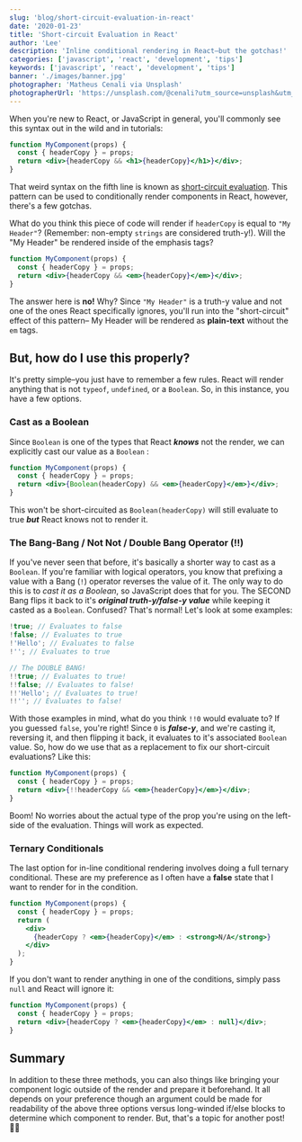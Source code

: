 ```yaml
---
slug: 'blog/short-circuit-evaluation-in-react'
date: '2020-01-23'
title: 'Short-circuit Evaluation in React'
author: 'Lee'
description: 'Inline conditional rendering in React–but the gotchas!'
categories: ['javascript', 'react', 'development', 'tips']
keywords: ['javascript', 'react', 'development', 'tips']
banner: './images/banner.jpg'
photographer: 'Matheus Cenali via Unsplash'
photographerUrl: 'https://unsplash.com/@cenali?utm_source=unsplash&utm_medium=referral&utm_content=creditCopyText'
---
```


When you're new to React, or JavaScript in general, you'll commonly see this syntax out in the wild and in tutorials:

```jsx
function MyComponent(props) {
  const { headerCopy } = props;
  return <div>{headerCopy && <h1>{headerCopy}</h1>}</div>;
}
```

That weird syntax on the fifth line is known as [short-circuit evaluation](https://developer.mozilla.org/en-US/docs/Web/JavaScript/Reference/Operators/Logical_Operators#Short-circuit_evaluation). This pattern can be used to conditionally render components in React, however, there's a few gotchas.

What do you think this piece of code will render if `headerCopy` is equal to `"My Header"`? (Remember: non-empty `strings` are considered truth-y!). Will the "My Header" be rendered inside of the emphasis tags?

```jsx
function MyComponent(props) {
  const { headerCopy } = props;
  return <div>{headerCopy && <em>{headerCopy}</em>}</div>;
}
```

The answer here is **no!** Why? Since `"My Header"` is a truth-y value and not one of the ones React specifically ignores, you'll run into the "short-circuit" effect of this pattern– My Header will be rendered as **plain-text** without the `em` tags.

## But, how do I use this properly?

It's pretty simple–you just have to remember a few rules. React will render anything that is not `typeof`, `undefined`, or a `Boolean`. So, in this instance, you have a few options.

### Cast as a Boolean

Since `Boolean` is one of the types that React **_knows_** not the render, we can explicitly cast our value as a `Boolean` :

```jsx
function MyComponent(props) {
  const { headerCopy } = props;
  return <div>{Boolean(headerCopy) && <em>{headerCopy}</em>}</div>;
}
```

This won't be short-circuited as `Boolean(headerCopy)` will still evaluate to true **_but_** React knows not to render it.

### The Bang-Bang / Not Not / Double Bang Operator (!!)

If you've never seen that before, it's basically a shorter way to cast as a `Boolean`. If you're familiar with logical operators, you know that prefixing a value with a Bang (`!`) operator reverses the value of it. The only way to do this is to _cast it as a Boolean_, so JavaScript does that for you. The SECOND Bang flips it back to it's **_original truth-y/false-y value_** while keeping it casted as a `Boolean`. Confused? That's normal! Let's look at some examples:

```jsx
!true; // Evaluates to false
!false; // Evaluates to true
!'Hello'; // Evaluates to false
!''; // Evaluates to true

// The DOUBLE BANG!
!!true; // Evaluates to true!
!!false; // Evaluates to false!
!!'Hello'; // Evaluates to true!
!!''; // Evaluates to false!
```

With those examples in mind, what do you think `!!0` would evaluate to? If you guessed `false`, you're right! Since `0` is **_false-y_**, and we're casting it, reversing it, and then flipping it back, it evaluates to it's associated `Boolean` value. So, how do we use that as a replacement to fix our short-circuit evaluations? Like this:

```jsx
function MyComponent(props) {
  const { headerCopy } = props;
  return <div>{!!headerCopy && <em>{headerCopy}</em>}</div>;
}
```

Boom! No worries about the actual type of the prop you're using on the left-side of the evaluation. Things will work as expected.

### Ternary Conditionals

The last option for in-line conditional rendering involves doing a full ternary conditional. These are my preference as I often have a **false** state that I want to render for in the condition.

```jsx
function MyComponent(props) {
  const { headerCopy } = props;
  return (
    <div>
      {headerCopy ? <em>{headerCopy}</em> : <strong>N/A</strong>}
    </div>
  );
}
```

If you don't want to render anything in one of the conditions, simply pass `null` and React will ignore it:

```jsx
function MyComponent(props) {
  const { headerCopy } = props;
  return <div>{headerCopy ? <em>{headerCopy}</em> : null}</div>;
}
```

## Summary

In addition to these three methods, you can also things like bringing your component logic outside of the render and prepare it beforehand. It all depends on your preference though an argument could be made for readability of the above three options versus long-winded if/else blocks to determine which component to render. But, that's a topic for another post! 👋🏻
